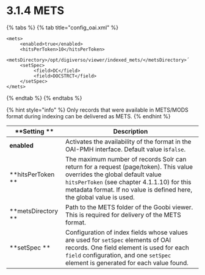 # 3.1.4 METS

{% tabs %}
{% tab title="config_oai.xml" %}
```markup
<mets>
     <enabled>true</enabled>
     <hitsPerToken>10</hitsPerToken>
     <metsDirectory>/opt/digiverso/viewer/indexed_mets/</metsDirectory>´
     <setSpec>
          <field>DC</field>
          <field>DOCSTRCT</field>
     </setSpec>
</mets>
```
{% endtab %}
{% endtabs %}

{% hint style="info" %}
Only records that were available in METS/MODS format during indexing can be delivered as METS.
{% endhint %}

| **Setting **       | Description                                                                                                                                                                                                                                    |
| ------------------ | ---------------------------------------------------------------------------------------------------------------------------------------------------------------------------------------------------------------------------------------------- |
| **enabled**        | Activates the availability of the format in the OAI-PMH interface. Default value is`false`.                                                                                                                                                    |
| **hitsPerToken **  | The maximum number of records Solr can return for a request (page/token). This value overrides the global default value `hitsPerToken` (see chapter 4.1.1.10) for this metadata format. If no value is defined here, the global value is used. |
| **metsDirectory ** | Path to the METS folder of the Goobi viewer. This is required for delivery of the METS format.                                                                                                                                                 |
| **setSpec **       | Configuration of index fields whose values are used for `setSpec` elements of OAI records. One field element is used for each `field` configuration, and one `setSpec` element is generated for each value found.                              |
